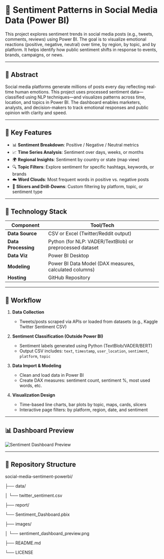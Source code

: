 # 💬 Sentiment Patterns in Social Media Data (Power BI)

This project explores sentiment trends in social media posts (e.g., tweets, comments, reviews) using Power BI. The goal is to visualize emotional reactions (positive, negative, neutral) over time, by region, by topic, and by platform. It helps identify how public sentiment shifts in response to events, brands, campaigns, or news.

---

## 🧠 Abstract

Social media platforms generate millions of posts every day reflecting real-time human emotions. This project uses processed sentiment data—classified using NLP techniques—and visualizes patterns across time, location, and topics in Power BI. The dashboard enables marketers, analysts, and decision-makers to track emotional responses and public opinion with clarity and speed.

---

## 🚀 Key Features

- 📊 **Sentiment Breakdown**: Positive / Negative / Neutral metrics
- 📈 **Time Series Analysis**: Sentiment over days, weeks, or months
- 🌍 **Regional Insights**: Sentiment by country or state (map view)
- 🔍 **Topic Filters**: Explore sentiment for specific hashtags, keywords, or brands
- ☁️ **Word Clouds**: Most frequent words in positive vs. negative posts
- 📌 **Slicers and Drill-Downs**: Custom filtering by platform, topic, or sentiment type

---

## 🧰 Technology Stack

| Component         | Tool/Tech                         |
|------------------|-----------------------------------|
| **Data Source**   | CSV or Excel (Twitter/Reddit output) |
| **Data Processing** | Python (for NLP: VADER/TextBlob) or preprocessed dataset |
| **Data Viz**      | Power BI Desktop                   |
| **Modeling**      | Power BI Data Model (DAX measures, calculated columns) |
| **Hosting**       | GitHub Repository                  |

---

## 🔄 Workflow

1. **Data Collection**  
   - Tweets/posts scraped via APIs or loaded from datasets (e.g., Kaggle Twitter Sentiment CSV)

2. **Sentiment Classification (Outside Power BI)**  
   - Sentiment labels generated using Python (TextBlob/VADER/BERT)
   - Output CSV includes: `text`, `timestamp`, `user_location`, `sentiment`, `platform`, `topic`

3. **Data Import & Modeling**  
   - Clean and load data in Power BI
   - Create DAX measures: sentiment count, sentiment %, most used words, etc.

4. **Visualization Design**  
   - Time-based line charts, bar plots by topic, maps, cards, slicers
   - Interactive page filters: by platform, region, date, and sentiment

---

## 📊 Dashboard Preview

![Sentiment Dashboard Preview](images/sentiment_dashboard_preview.png)

---

## 📂 Repository Structure

social-media-sentiment-powerbi/
  
  ├── data/
  
  │ └── twitter_sentiment.csv
 
  ├── report/
   
   └── Sentiment_Dashboard.pbix
 
  ├── images/
 
  │ └── sentiment_dashboard_preview.png
 
  ├── README.md
 
  └── LICENSE
